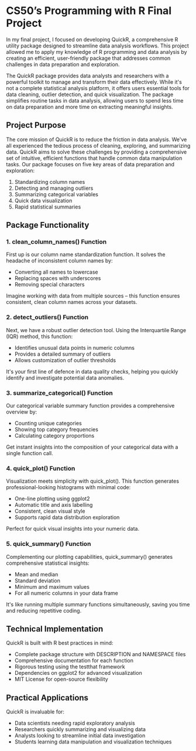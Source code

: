 
# CS50’s Programming with R Final Project
In my final project, I focused on developing QuickR, a comprehensive R utility package designed to streamline data analysis workflows. 
This project allowed me to apply my knowledge of R programming and data analysis by creating an efficient, user-friendly package that addresses common challenges in data preparation and exploration.

The QuickR package provides data analysts and researchers with a powerful toolkit to manage and transform their data effectively. While it's not a complete statistical analysis platform, 
it offers users essential tools for data cleaning, outlier detection, and quick visualization. 
The package simplifies routine tasks in data analysis, allowing users to spend less time on data preparation and more time on extracting meaningful insights.

## Project Purpose 
The core mission of QuickR is to reduce the friction in data analysis. We've all experienced the tedious process of cleaning, exploring, and summarizing data. 
QuickR aims to solve these challenges by providing a comprehensive set of intuitive, efficient functions that handle common data manipulation tasks.
Our package focuses on five key areas of data preparation and exploration:
1.	Standardizing column names
2.	Detecting and managing outliers
3.	Summarizing categorical variables
4.	Quick data visualization
5.	Rapid statistical summaries

## Package Functionality 
### 1. clean_column_names() Function
First up is our column name standardization function. It solves the headache of inconsistent column names by:
-	Converting all names to lowercase
-	Replacing spaces with underscores
-	Removing special characters

Imagine working with data from multiple sources – this function ensures consistent, clean column names across your datasets.

### 2. detect_outliers() Function
Next, we have a robust outlier detection tool. Using the Interquartile Range (IQR) method, this function:
-	Identifies unusual data points in numeric columns
-	Provides a detailed summary of outliers
-	Allows customization of outlier thresholds

It's your first line of defence in data quality checks, helping you quickly identify and investigate potential data anomalies.

### 3. summarize_categorical() Function
Our categorical variable summary function provides a comprehensive overview by:
-	Counting unique categories
-	Showing top category frequencies
-	Calculating category proportions

Get instant insights into the composition of your categorical data with a single function call.

### 4. quick_plot() Function
Visualization meets simplicity with quick_plot(). This function generates professional-looking histograms with minimal code:
-	One-line plotting using ggplot2
-	Automatic title and axis labelling
-	Consistent, clean visual style
-	Supports rapid data distribution exploration

Perfect for quick visual insights into your numeric data.

### 5. quick_summary() Function
Complementing our plotting capabilities, quick_summary() generates comprehensive statistical insights:
-	Mean and median
-	Standard deviation
-	Minimum and maximum values
-	For all numeric columns in your data frame

It's like running multiple summary functions simultaneously, saving you time and reducing repetitive coding.

## Technical Implementation 
QuickR is built with R best practices in mind:
-	Complete package structure with DESCRIPTION and NAMESPACE files
-	Comprehensive documentation for each function
-	Rigorous testing using the testthat framework
-	Dependencies on ggplot2 for advanced visualization
-	MIT License for open-source flexibility

## Practical Applications 
QuickR is invaluable for:
-	Data scientists needing rapid exploratory analysis
-	Researchers quickly summarizing and visualizing data
-	Analysts looking to streamline initial data investigation
-	Students learning data manipulation and visualization techniques
